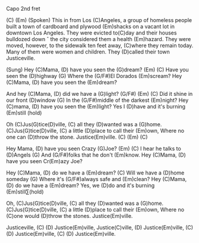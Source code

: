 Capo 2nd fret

(C)  (Em)
(Spoken)
This in from Los (C)Angeles, a group of homeless people built a town 
of cardboard and plywood (Em)shacks on a vacant lot in downtown Los Angeles.
They were evicted to(C)day and their houses bulldozed down ˆ 
the city considered them a health (Em)hazard.
They were moved, however, to the sidewalk ten feet away,
(C)where they remain today. 
Many of them were women and children. 
They (D)called their town Justiceville.

(Sung)
Hey (C)Mama, (D) have you seen the (G)dream? (Em)
(C) Have you seen the (D)highway 
(G) Where the (G/F#)El Dorados (Em)scream?
Hey (C)Mama, (D) have you seen the (Em)dream?

And hey (C)Mama, (D) did we have a (G)light? (G/F#) (Em)
(C) Did it shine in our front (D)window 
(G) In the (G/F#)middle of the darkest (Em)night?
Hey (C)mama, (D) have you seen the (Em)light?
Yes I (D)have and it's burning (Em)still (hold)

Oh (C)Jus(G)tice(D)ville, (C) all they (D)wanted was a (G)home.
(C)Jus(G)tice(D)ville, (C) a little (D)place to call their (Em)own,
Where no one can (D)throw the stone.
Justice(Em)ville. (C) (Em) (C)

Hey Mama, (D) have you seen Crazy (G)Joe? (Em)
(C) I hear he talks to (D)Angels 
(G) And (G/F#)folks that he don't (Em)know.
Hey (C)Mama, (D) have you seen Cr(Em)azy Joe?

Hey (C)Mama, (D) do we have a (Em)dream?
(C) Will we have a (D)home someday 
(G) Where it's (G/F#)always safe and (Em)clean?
Hey (C)Mama, (D) do we have a (Em)dream?
Yes, we (D)do and it's burning (Em)still∑(hold)

Oh, (C)Jus(G)tice(D)ville, (C) all they (D)wanted was a (G)home.
(C)Jus(G)tice(D)ville, (C) a little (D)place to call their (Em)own,
Where no (C)one would (D)throw the stones.
Justice(Em)ville.

Justiceville, (C) (D) 
Justice(Em)ville,
Justice(C)ville, (D) 
Justice(Em)ville, (C) (D)
Justice(Em)ville, (C) (D)
Justice(Em)ville.
